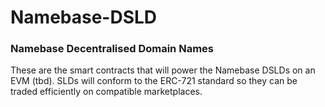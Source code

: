 # Namebase-DSLD

### Namebase Decentralised Domain Names

These are the smart contracts that will power the Namebase DSLDs on an EVM (tbd). SLDs will conform to the ERC-721 standard so they can be traded efficiently on compatible marketplaces.

